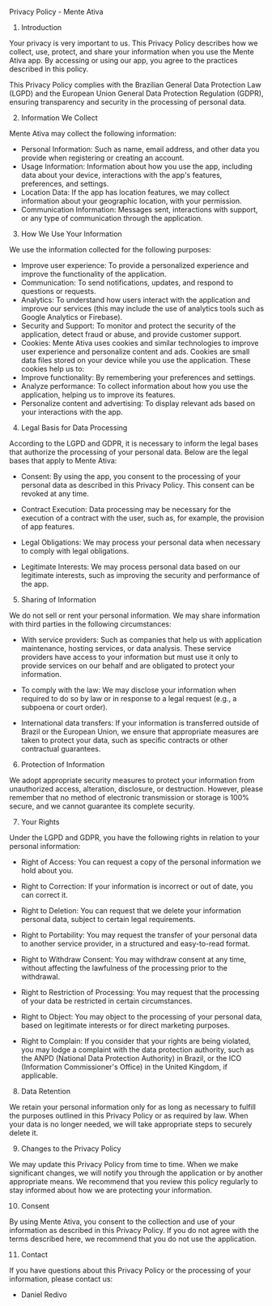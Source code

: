 Privacy Policy - Mente Ativa


1. Introduction

Your privacy is very important to us. This Privacy Policy describes how we collect, use, protect, and share your information when you use the Mente Ativa app. By accessing or using our app, you agree to the practices described in this policy.

This Privacy Policy complies with the Brazilian General Data Protection Law (LGPD) and the European Union General Data Protection Regulation (GDPR), ensuring transparency and security in the processing of personal data.


2. Information We Collect

Mente Ativa may collect the following information:

- Personal Information: Such as name, email address, and other data you provide when registering or creating an account.
- Usage Information: Information about how you use the app, including data about your device, interactions with the app's features, preferences, and settings.
- Location Data: If the app has location features, we may collect information about your geographic location, with your permission.
- Communication Information: Messages sent, interactions with support, or any type of communication through the application.


3. How We Use Your Information

We use the information collected for the following purposes:

- Improve user experience: To provide a personalized experience and improve the functionality of the application.
- Communication: To send notifications, updates, and respond to questions or requests.
- Analytics: To understand how users interact with the application and improve our services (this may include the use of analytics tools such as Google Analytics or Firebase).
- Security and Support: To monitor and protect the security of the application, detect fraud or abuse, and provide customer support.
- Cookies: Mente Ativa uses cookies and similar technologies to improve user experience and personalize content and ads. Cookies are small data files stored on your device while you use the application. These cookies help us to:
- Improve functionality: By remembering your preferences and settings.
- Analyze performance: To collect information about how you use the application, helping us to improve its features.
- Personalize content and advertising: To display relevant ads based on your interactions with the app.


4. Legal Basis for Data Processing

According to the LGPD and GDPR, it is necessary to inform the legal bases that authorize the processing of your personal data. Below are the legal bases that apply to Mente Ativa:

- Consent: By using the app, you consent to the processing of your personal data as described in this Privacy Policy. This consent can be revoked at any time.

- Contract Execution: Data processing may be necessary for the execution of a contract with the user, such as, for example, the provision of app features.

- Legal Obligations: We may process your personal data when necessary to comply with legal obligations.

- Legitimate Interests: We may process personal data based on our legitimate interests, such as improving the security and performance of the app.


5. Sharing of Information

We do not sell or rent your personal information. We may share information with third parties in the following circumstances:

- With service providers: Such as companies that help us with application maintenance, hosting services, or data analysis. These service providers have access to your information but must use it only to provide services on our behalf and are obligated to protect your information.

- To comply with the law: We may disclose your information when required to do so by law or in response to a legal request (e.g., a subpoena or court order).

- International data transfers: If your information is transferred outside of Brazil or the European Union, we ensure that appropriate measures are taken to protect your data, such as specific contracts or other contractual guarantees.


6. Protection of Information

We adopt appropriate security measures to protect your information from unauthorized access, alteration, disclosure, or destruction. However, please remember that no method of electronic transmission or storage is 100% secure, and we cannot guarantee its complete security.


7. Your Rights

Under the LGPD and GDPR, you have the following rights in relation to your personal information:

- Right of Access: You can request a copy of the personal information we hold about you.

- Right to Correction: If your information is incorrect or out of date, you can correct it.

- Right to Deletion: You can request that we delete your information personal data, subject to certain legal requirements.
- Right to Portability: You may request the transfer of your personal data to another service provider, in a structured and easy-to-read format.
- Right to Withdraw Consent: You may withdraw consent at any time, without affecting the lawfulness of the processing prior to the withdrawal.
- Right to Restriction of Processing: You may request that the processing of your data be restricted in certain circumstances.
- Right to Object: You may object to the processing of your personal data, based on legitimate interests or for direct marketing purposes.
- Right to Complain: If you consider that your rights are being violated, you may lodge a complaint with the data protection authority, such as the ANPD (National Data Protection Authority) in Brazil, or the ICO (Information Commissioner's Office) in the United Kingdom, if applicable.


8. Data Retention

We retain your personal information only for as long as necessary to fulfill the purposes outlined in this Privacy Policy or as required by law. When your data is no longer needed, we will take appropriate steps to securely delete it.


9. Changes to the Privacy Policy

We may update this Privacy Policy from time to time. When we make significant changes, we will notify you through the application or by another appropriate means. We recommend that you review this policy regularly to stay informed about how we are protecting your information.


10. Consent

By using Mente Ativa, you consent to the collection and use of your information as described in this Privacy Policy. If you do not agree with the terms described here, we recommend that you do not use the application.


11. Contact

If you have questions about this Privacy Policy or the processing of your information, please contact us:

- Daniel Redivo
